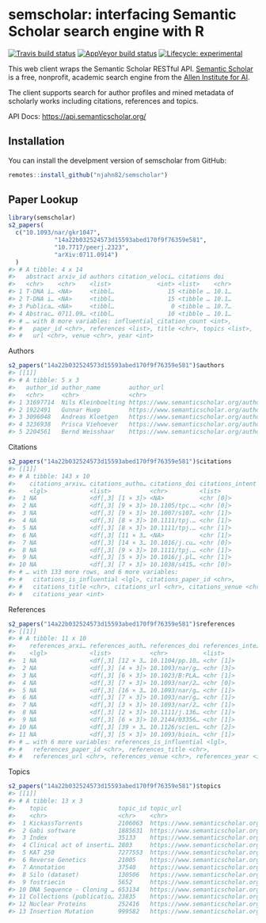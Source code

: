 
<!-- README.md is generated from README.Rmd. Please edit that file -->

# semscholar: interfacing Semantic Scholar search engine with R

<!-- badges: start -->

[![Travis build
status](https://travis-ci.org/njahn82/semscholar.svg?branch=master)](https://travis-ci.org/njahn82/semscholar)
[![AppVeyor build
status](https://ci.appveyor.com/api/projects/status/github/njahn82/semscholar?branch=master&svg=true)](https://ci.appveyor.com/project/njahn82/semscholar)
[![Lifecycle:
experimental](https://img.shields.io/badge/lifecycle-experimental-orange.svg)](https://www.tidyverse.org/lifecycle/#experimental)
<!-- badges: end -->

This web client wraps the Semantic Scholar RESTful API. [Semantic
Scholar](https://www.semanticscholar.org/) is a free, nonprofit,
academic search engine from the [Allen Institute for
AI](https://allenai.org/).

The client supports search for author profiles and mined metadata of
scholarly works including citations, references and topics.

API Docs: <https://api.semanticscholar.org/>

## Installation

You can install the develpment version of semscholar from GitHub:

``` r
remotes::install_github("njahn82/semscholar")
```

## Paper Lookup

``` r
library(semscholar)
s2_papers(
  c("10.1093/nar/gkr1047", 
             "14a22b032524573d15593abed170f9f76359e581", 
             "10.7717/peerj.2323", 
             "arXiv:0711.0914")
  )
#> # A tibble: 4 x 14
#>   abstract arxiv_id authors citation_veloci… citations doi  
#>   <chr>    <chr>    <list>             <int> <list>    <chr>
#> 1 T-DNA i… <NA>     <tibbl…               15 <tibble … 10.1…
#> 2 T-DNA i… <NA>     <tibbl…               15 <tibble … 10.1…
#> 3 Publica… <NA>     <tibbl…                0 <tibble … 10.7…
#> 4 Abstrac… 0711.09… <tibbl…               10 <tibble … 10.1…
#> # … with 8 more variables: influential_citation_count <int>,
#> #   paper_id <chr>, references <list>, title <chr>, topics <list>,
#> #   url <chr>, venue <chr>, year <int>
```

Authors

``` r
s2_papers("14a22b032524573d15593abed170f9f76359e581")$authors
#> [[1]]
#> # A tibble: 5 x 3
#>   author_id author_name        author_url                                  
#>   <chr>     <chr>              <chr>                                       
#> 1 31697714  Nils Kleinboelting https://www.semanticscholar.org/author/3169…
#> 2 1922491   Gunnar Huep        https://www.semanticscholar.org/author/1922…
#> 3 3096048   Andreas Kloetgen   https://www.semanticscholar.org/author/3096…
#> 4 3236938   Prisca Viehoever   https://www.semanticscholar.org/author/3236…
#> 5 2204561   Bernd Weisshaar    https://www.semanticscholar.org/author/2204…
```

Citations

``` r
s2_papers("14a22b032524573d15593abed170f9f76359e581")$citations
#> [[1]]
#> # A tibble: 143 x 10
#>    citations_arxiv… citations_autho… citations_doi citations_intent
#>    <lgl>            <list>           <chr>         <list>          
#>  1 NA               <df[,3] [1 × 3]> <NA>          <chr [0]>       
#>  2 NA               <df[,3] [9 × 3]> 10.1105/tpc.… <chr [0]>       
#>  3 NA               <df[,3] [9 × 3]> 10.1007/s107… <chr [1]>       
#>  4 NA               <df[,3] [8 × 3]> 10.1111/tpj.… <chr [1]>       
#>  5 NA               <df[,3] [8 × 3]> 10.1111/tpj.… <chr [1]>       
#>  6 NA               <df[,3] [11 × 3… <NA>          <chr [1]>       
#>  7 NA               <df[,3] [14 × 3… 10.1016/j.cu… <chr [0]>       
#>  8 NA               <df[,3] [9 × 3]> 10.1111/tpj.… <chr [1]>       
#>  9 NA               <df[,3] [5 × 3]> 10.1016/j.pl… <chr [1]>       
#> 10 NA               <df[,3] [7 × 3]> 10.1038/s415… <chr [0]>       
#> # … with 133 more rows, and 6 more variables:
#> #   citations_is_influential <lgl>, citations_paper_id <chr>,
#> #   citations_title <chr>, citations_url <chr>, citations_venue <chr>,
#> #   citations_year <int>
```

References

``` r
s2_papers("14a22b032524573d15593abed170f9f76359e581")$references
#> [[1]]
#> # A tibble: 11 x 10
#>    references_arxi… references_auth… references_doi references_inte…
#>    <lgl>            <list>           <chr>          <list>          
#>  1 NA               <df[,3] [12 × 3… 10.1104/pp.10… <chr [1]>       
#>  2 NA               <df[,3] [4 × 3]> 10.1093/nar/g… <chr [3]>       
#>  3 NA               <df[,3] [6 × 3]> 10.1023/B:PLA… <chr [1]>       
#>  4 NA               <df[,3] [7 × 3]> 10.1093/nar/2… <chr [0]>       
#>  5 NA               <df[,3] [16 × 3… 10.1093/nar/g… <chr [1]>       
#>  6 NA               <df[,3] [7 × 3]> 10.1093/nar/g… <chr [1]>       
#>  7 NA               <df[,3] [3 × 3]> 10.1093/nar/2… <chr [1]>       
#>  8 NA               <df[,3] [2 × 3]> 10.1111/j.136… <chr [1]>       
#>  9 NA               <df[,3] [6 × 3]> 10.2144/03356… <chr [1]>       
#> 10 NA               <df[,3] [39 × 3… 10.1126/scien… <chr [2]>       
#> 11 NA               <df[,3] [5 × 3]> 10.1093/bioin… <chr [1]>       
#> # … with 6 more variables: references_is_influential <lgl>,
#> #   references_paper_id <chr>, references_title <chr>,
#> #   references_url <chr>, references_venue <chr>, references_year <int>
```

Topics

``` r
s2_papers("14a22b032524573d15593abed170f9f76359e581")$topics
#> [[1]]
#> # A tibble: 13 x 3
#>    topic                    topic_id topic_url                             
#>    <chr>                    <chr>    <chr>                                 
#>  1 KickassTorrents          2106063  https://www.semanticscholar.org/topic…
#>  2 Gabi software            1885631  https://www.semanticscholar.org/topic…
#>  3 Index                    35133    https://www.semanticscholar.org/topic…
#>  4 Clinical act of inserti… 2803     https://www.semanticscholar.org/topic…
#>  5 KAT 250                  7277553  https://www.semanticscholar.org/topic…
#>  6 Reverse Genetics         21005    https://www.semanticscholar.org/topic…
#>  7 Annotation               37540    https://www.semanticscholar.org/topic…
#>  8 Silo (dataset)           130506   https://www.semanticscholar.org/topic…
#>  9 fostriecin               5652     https://www.semanticscholar.org/topic…
#> 10 DNA Sequence - Cloning … 653134   https://www.semanticscholar.org/topic…
#> 11 Collections (publicatio… 23835    https://www.semanticscholar.org/topic…
#> 12 Nuclear Proteins         252416   https://www.semanticscholar.org/topic…
#> 13 Insertion Mutation       999582   https://www.semanticscholar.org/topic…
```
